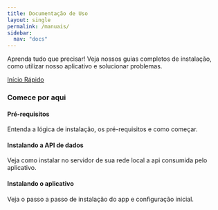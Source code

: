 ```yaml
---
title: Documentação de Uso
layout: single
permalink: /manuais/
sidebar:
  nav: "docs"
---
```


Aprenda tudo que precisar! Veja nossos guias completos de instalação, como utilizar nosso aplicativo e solucionar problemas.

<a href="/ristoremobile.docs/manuais/quickstart/" class="btn btn--success">Início Rápido</a>

<section class="feature__wrapper">

<h3>Comece por aqui</h3>

<div class="feature__item">
  <h4>Pré-requisitos</h4>
  <p>Entenda a lógica de instalação, os pré-requisitos e como começar.</p>
  <a href="/ristoremobile.docs/manuais/como-comecar/" class="btn"></a>
</div>

<div class="feature__item">
  <h4>Instalando a API de dados</h4>
  <p>Veja como instalar no servidor de sua rede local a api consumida pelo aplicativo.</p>
  <a href="/ristoremobile.docs/manuais/instalar-api/" class="btn"></a>
</div>

<div class="feature__item">
  <h4>Instalando o aplicativo</h4>
  <p>Veja o passo a passo de instalação do app e configuração inicial.</p>
  <a href="/ristoremobile.docs/manuais/instalacao/" class="btn"></a>
</div>

</section>

